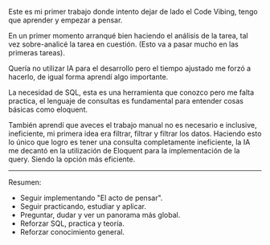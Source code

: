 Este es mi primer trabajo donde intento dejar de lado el Code Vibing, tengo que aprender y empezar a pensar. 

En un primer momento arranqué bien haciendo el análisis de la tarea, tal vez sobre-analicé la tarea en cuestión. (Esto va a pasar mucho en las primeras tareas).

Quería no utilizar IA para el desarrollo pero el tiempo ajustado me forzó a hacerlo, de igual forma aprendí algo importante.

La necesidad de SQL, esta es una herramienta que conozco pero me falta practica, el lenguaje de consultas es fundamental para entender cosas básicas como eloquent. 

También aprendí que aveces el trabajo manual no es necesario e inclusive, ineficiente, mi primera idea era filtrar, filtrar y filtrar los datos. 
Haciendo esto lo único que logro es tener una consulta completamente ineficiente, la IA me decantó en la utilización de Eloquent para la implementación de la query.
Siendo la opción más eficiente.

---
Resumen:
- Seguir implementando  "El acto de pensar".
- Seguir practicando, estudiar y aplicar.
- Preguntar, dudar y ver un panorama más global.
- Reforzar SQL, practica y teoría.
- Reforzar conocimiento general.